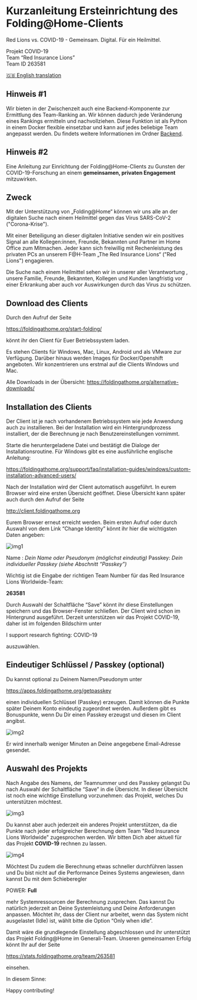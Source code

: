 
# Kurzanleitung Ersteinrichtung des Folding@Home-Clients

Red Lions vs. COVID-19 - Gemeinsam. Digital. Für ein Heilmittel.

Projekt COVID-19  
Team “Red Insurance Lions”  
Team ID 263581  

[🇬🇧 English translation](README.md)

## Hinweis #1

Wir bieten in der Zwischenzeit auch eine Backend-Komponente zur Ermittlung des Team-Ranking an. Wir können dadurch jede Veränderung eines Rankings ermitteln und nachvollziehen. Diese Funktion ist als Python in einem Docker flexible einsetzbar und kann auf jedes beliebige Team angepasst werden. Du findets weitere Informationen im Ordner [Backend](backend/).

## Hinweis #2

Eine Anleitung zur Einrichtung der Folding@Home-Clients zu Gunsten der COVID-19-Forschung an einem **gemeinsamen, privaten Engagement** mitzuwirken.

## Zweck
Mit der Unterstützung von „Folding@Home“ können wir uns alle an der digitalen Suche nach einem Heilmittel gegen das Virus SARS-CoV-2 ("Corona-Krise").

Mit einer Beteiligung an dieser digitalen Initiative senden wir  ein positives Signal an alle Kollegen:innen, Freunde, Bekannten und Partner im Home Office zum Mitmachen. Jeder kann sich freiwillig mit Rechenleistung des privaten PCs an unserem F@H-Team „The Red Insurance Lions“ ("Red Lions") engagieren.

Die Suche nach einem Heilmittel sehen wir in unserer aller Verantwortung , unsere Familie, Freunde, Bekannten, Kollegen und Kunden langfristig vor einer Erkrankung aber auch vor Auswirkungen durch das Virus zu schützen.

## Download des Clients

Durch den Aufruf der Seite

https://foldingathome.org/start-folding/

könnt ihr den Client für Euer Betriebssystem laden.

Es stehen Clients für Windows, Mac, Linux, Android und als VMware zur Verfügung. Darüber hinaus werden Images für Docker/Openshift angeboten. Wir konzentrieren uns erstmal auf die Clients Windows und Mac.

Alle Downloads in der Übersicht:
https://foldingathome.org/alternative-downloads/

## Installation des Clients

Der Client ist je nach vorhandenem Betriebssystem wie jede Anwendung auch zu installieren. Bei der Installation wird ein Hintergrundprozess installiert, der die Berechnung je nach Benutzereinstellungen vornimmt. 

Starte die heruntergeladene Datei und bestätigt die Dialoge der Installationsroutine. Für Windows gibt es eine ausführliche englische Anleitung:

https://foldingathome.org/support/faq/installation-guides/windows/custom-installation-advanced-users/

Nach der Installation wird der Client automatisch ausgeführt. In eurem Browser wird eine ersten Übersicht geöffnet. Diese Übersicht kann später auch durch den Aufruf der Seite

http://client.foldingathome.org 

Eurem Browser erneut erreicht werden. Beim ersten Aufruf oder durch Auswahl von dem Link “Change Identity” könnt ihr hier die wichtigsten Daten angeben:

![img1](images/img1.de.png)

Name : _Dein Name oder Pseudonym (möglichst eindeutig)_
Passkey: _Dein individueller Passkey (siehe Abschnitt “Passkey”)_

Wichtig ist die Eingabe der richtigen Team Number für das Red Insurance Lions Worldwide-Team:

**263581**

Durch Auswahl der Schaltfläche “Save” könnt ihr diese Einstellungen speichern und das Browser-Fenster schließen. Der Client wird schon im Hintergrund ausgeführt. Derzeit unterstützen wir das Projekt COVID-19, daher ist im folgenden Bildschirm unter 

I support research fighting: COVID-19

auszuwählen.

## Eindeutiger Schlüssel / Passkey (optional)

Du kannst optional zu Deinem Namen/Pseudonym unter

https://apps.foldingathome.org/getpasskey

einen individuellen Schlüssel (Passkey) erzeugen. Damit können die Punkte später Deinem Konto eindeutig zugeordnet werden. Außerdem gibt es Bonuspunkte, wenn Du Dir einen Passkey erzeugst und diesen im Client angibst.

![img2](images/img2.de.png)

Er wird innerhalb weniger Minuten an Deine angegebene Email-Adresse gesendet.

## Auswahl des Projekts

Nach Angabe des Namens, der Teamnummer und des Passkey gelangst Du nach Auswahl der Schaltfläche “Save” in die Übersicht. In dieser Übersicht ist noch eine wichtige Einstellung vorzunehmen: das Projekt, welches Du unterstützen möchtest.

![img3](images/img3.de.png)

Du kannst aber auch jederzeit ein anderes Projekt unterstützen, da die Punkte nach jeder erfolgreicher Berechnung dem Team "Red Insurance Lions Worldwide" zugesprochen werden. Wir bitten Dich aber aktuell für das Projekt **COVID-19** rechnen zu lassen.

![img4](images/img4.de.png)

Möchtest Du zudem die Berechnung etwas schneller durchführen lassen und Du bist nicht auf die Performance Deines Systems angewiesen, dann kannst Du mit dem Schieberegler

POWER: **Full**

mehr Systemressourcen der Berechnung zusprechen. Das kannst Du natürlich jederzeit an Deine Systemleistung und Deine Anforderungen anpassen. Möchtet ihr, dass der Client nur arbeitet, wenn das System nicht ausgelastet (Idle) ist, wählt bitte die Option “Only when idle”.

Damit wäre die grundlegende Einstellung abgeschlossen und ihr unterstützt das Projekt Folding@Home im Generali-Team. Unseren gemeinsamen Erfolg könnt Ihr auf der Seite

https://stats.foldingathome.org/team/263581

einsehen.

In diesem Sinne:

Happy contributing!
